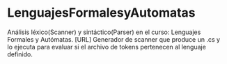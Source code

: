 # LenguajesFormalesyAutomatas
Análisis léxico(Scanner) y sintáctico(Parser) en el curso: Lenguajes Formales y Autómatas. [URL]
Generador de scanner que produce un .cs y lo ejecuta para evaluar si el archivo de tokens pertenecen al lenguaje definido. 
